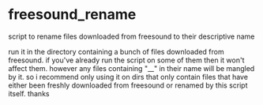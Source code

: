 # freesound_rename
script to rename files downloaded from freesound to their descriptive name

run it in the directory containing a bunch of files downloaded from freesound. if you've already run the script on some of them then it won't affect them. however any files containing "__" in their name will be mangled by it. so i recommend only using it on dirs that only contain files that have either been freshly downloaded from freesound or renamed by this script itself. thanks
